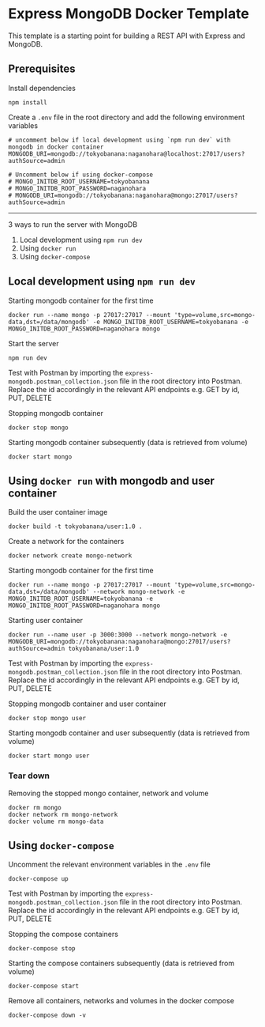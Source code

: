 # Express MongoDB Docker Template
This template is a starting point for building a REST API with Express and MongoDB.

## Prerequisites
Install dependencies
```
npm install
```

Create a `.env` file in the root directory and add the following environment variables
```
# uncomment below if local development using `npm run dev` with mongodb in docker container
MONGODB_URI=mongodb://tokyobanana:naganohara@localhost:27017/users?authSource=admin

# Uncomment below if using docker-compose
# MONGO_INITDB_ROOT_USERNAME=tokyobanana
# MONGO_INITDB_ROOT_PASSWORD=naganohara
# MONGODB_URI=mongodb://tokyobanana:naganohara@mongo:27017/users?authSource=admin
```

---
3 ways to run the server with MongoDB
1. Local development using `npm run dev`
2. Using `docker run`
3. Using `docker-compose`

## Local development using `npm run dev`
Starting mongodb container for the first time
```
docker run --name mongo -p 27017:27017 --mount 'type=volume,src=mongo-data,dst=/data/mongodb' -e MONGO_INITDB_ROOT_USERNAME=tokyobanana -e MONGO_INITDB_ROOT_PASSWORD=naganohara mongo
```

Start the server
```
npm run dev
```

Test with Postman by importing the `express-mongodb.postman_collection.json` file in the root directory into Postman. Replace the id accordingly in the relevant API endpoints e.g. GET by id, PUT, DELETE

Stopping mongodb container 
```
docker stop mongo
```

Starting mongodb container subsequently (data is retrieved from volume)
```
docker start mongo
```

## Using `docker run` with mongodb and user container
Build the user container image
```
docker build -t tokyobanana/user:1.0 .
```

Create a network for the containers
```
docker network create mongo-network
```

Starting mongodb container for the first time
```
docker run --name mongo -p 27017:27017 --mount 'type=volume,src=mongo-data,dst=/data/mongodb' --network mongo-network -e MONGO_INITDB_ROOT_USERNAME=tokyobanana -e MONGO_INITDB_ROOT_PASSWORD=naganohara mongo
```

Starting user container
```
docker run --name user -p 3000:3000 --network mongo-network -e MONGODB_URI=mongodb://tokyobanana:naganohara@mongo:27017/users?authSource=admin tokyobanana/user:1.0
```

Test with Postman by importing the `express-mongodb.postman_collection.json` file in the root directory into Postman. Replace the id accordingly in the relevant API endpoints e.g. GET by id, PUT, DELETE

Stopping mongodb container and user container
```
docker stop mongo user
```

Starting mongodb container and user subsequently (data is retrieved from volume)
```
docker start mongo user
```

### Tear down
Removing the stopped mongo container, network and volume
```
docker rm mongo
docker network rm mongo-network
docker volume rm mongo-data
```


## Using `docker-compose`
Uncomment the relevant environment variables in the `.env` file

```
docker-compose up
```

Test with Postman by importing the `express-mongodb.postman_collection.json` file in the root directory into Postman. Replace the id accordingly in the relevant API endpoints e.g. GET by id, PUT, DELETE

Stopping the compose containers
```
docker-compose stop
```

Starting the compose containers subsequently (data is retrieved from volume)
```
docker-compose start
```

Remove all containers, networks and volumes in the docker compose
```
docker-compose down -v
```

